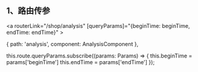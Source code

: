 ## 1、路由传参
<a routerLink="/shop/analysis" [queryParams]="{beginTime: beginTime, endTime: endTime}" ></a>

 {
        path: 'analysis',
        component: AnalysisComponent
      },
      
this.route.queryParams.subscribe((params: Params) => {
      this.beginTime = params['beginTime']
      this.endTime = params['endTime']
    });
